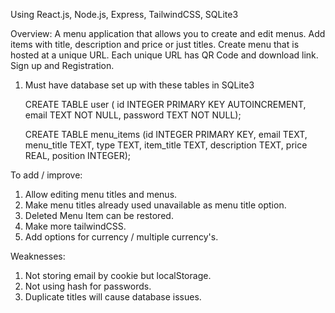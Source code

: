 Using React.js, Node.js, Express, TailwindCSS, SQLite3

Overview:
A menu application that allows you to create and edit menus. 
Add items with title, description and price or just titles.
Create menu that is hosted at a unique URL.
Each unique URL has QR Code and download link. 
Sign up and Registration.

1. Must have database set up with these tables in SQLite3

    CREATE TABLE user (
    id INTEGER PRIMARY KEY AUTOINCREMENT,
    email TEXT NOT NULL,
    password TEXT NOT NULL);

    CREATE TABLE menu_items (id INTEGER PRIMARY KEY, 
    email TEXT, menu_title TEXT, type TEXT, item_title TEXT, 
    description TEXT, price REAL, position INTEGER);

To add / improve:
1. Allow editing menu titles and menus.
2. Make menu titles already used unavailable as menu title option.
3. Deleted Menu Item can be restored. 
4. Make more tailwindCSS.
5. Add options for currency / multiple currency's.

Weaknesses: 
1. Not storing email by cookie but localStorage.
2. Not using hash for passwords.
3. Duplicate titles will cause database issues.


